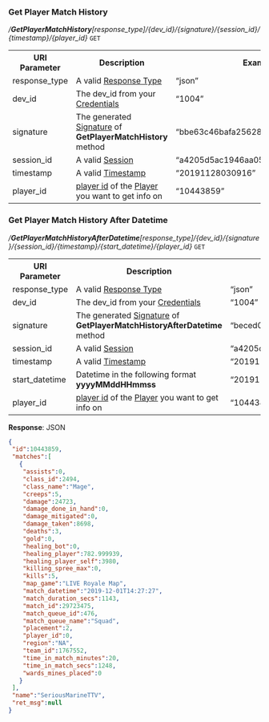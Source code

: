 
### Get Player Match History
<i>/**GetPlayerMatchHistory**[response_type]/{dev_id}/{signature}/{session_id}/{timestamp}/{player_id}</i> `GET`

<table>
	<tr>
		<th>URI Parameter</th>
		<th>Description</th>
		<th>Example</th>
	</tr>
	<tr>
		<td>response_type</td>
		<td>A valid <a href="./../api-parameter-details.md#response_type" title="Response Type">Response Type</a></td>
		<td>“json”</td>
	</tr>
	<tr>
		<td>dev_id</td>
		<td>The dev_id from your <a href="./../#credentials" title="Credentials">Credentials</a></td>
		<td>“1004”</td>
	</tr>
	<tr>
		<td>signature</td>
		<td>The generated <a href="./../api-parameter-details.md#signature" title="Signature">Signature</a> of <b>GetPlayerMatchHistory</b> method</td>
		<td>“bbe63c46bafa256284a066adf49913fb”</td>
	</tr>
	<tr>
		<td>session_id</td>
		<td>A valid <a href="./../#sessions">Session</a></td>
		<td>“a4205d5ac1946aa053c2949a841e8397”</td>
	</tr>
	<tr>
		<td>timestamp</td>
		<td>A valid <a href="./../api-parameter-details.md#timestamp" title="Timestamp">Timestamp</a></td>
		<td>“20191128030916”</td>
	</tr>
	<tr>
		<td>player_id</td>
		<td><a href="./../api-parameter-details.md#player-id" title="Player Id">player id</a> of the <a href="./../api-parameter-details.md#player" title="Player">Player</a> you want to get info on</td>
		<td>“10443859”</td>
	</tr>
</table>

### Get Player Match History After Datetime
<i>/**GetPlayerMatchHistoryAfterDatetime**[response_type]/{dev_id}/{signature}/{session_id}/{timestamp}/{start_datetime}/{player_id}</i> `GET`

<table>
	<tr>
		<th>URI Parameter</th>
		<th>Description</th>
		<th>Example</th>
	</tr>
	<tr>
		<td>response_type</td>
		<td>A valid <a href="./../api-parameter-details.md#response_type" title="Response Type">Response Type</a></td>
		<td>“json”</td>
	</tr>
	<tr>
		<td>dev_id</td>
		<td>The dev_id from your <a href="./../#credentials" title="Credentials">Credentials</a></td>
		<td>“1004”</td>
	</tr>
	<tr>
		<td>signature</td>
		<td>The generated <a href="./../api-parameter-details.md#signature" title="Signature">Signature</a> of <b>GetPlayerMatchHistoryAfterDatetime</b> method</td>
		<td>“beced04d97e4ae9163b6e405eea34fd7”</td>
	</tr>
	<tr>
		<td>session_id</td>
		<td>A valid <a href="./../#sessions">Session</a></td>
		<td>“a4205d5ac1946aa053c2949a841e8397”</td>
	</tr>
	<tr>
		<td>timestamp</td>
		<td>A valid <a href="./../api-parameter-details.md#timestamp" title="Timestamp">Timestamp</a></td>
		<td>“20191128030916”</td>
	</tr>
	<tr>
		<td>start_datetime</td>
		<td>Datetime in the following format <b>yyyyMMddHHmmss</b></td>
		<td>“20191128030916”</td>
	</tr>
	<tr>
		<td>player_id</td>
		<td><a href="./../api-parameter-details.md#player-id" title="Player Id">player id</a> of the <a href="./../api-parameter-details.md#player" title="Player">Player</a> you want to get info on</td>
		<td>“10443859”</td>
	</tr>
</table>

**Response**: JSON
``` json
{
 "id":10443859,
 "matches":[
   {
    "assists":0,
    "class_id":2494,
    "class_name":"Mage",
    "creeps":5,
    "damage":24723,
    "damage_done_in_hand":0,
    "damage_mitigated":0,
    "damage_taken":8698,
    "deaths":3,
    "gold":0,
    "healing_bot":0,
    "healing_player":782.999939,
    "healing_player_self":3980,
    "killing_spree_max":0,
    "kills":5,
    "map_game":"LIVE Royale Map",
    "match_datetime":"2019-12-01T14:27:27",
    "match_duration_secs":1143,
    "match_id":29723475,
    "match_queue_id":476,
    "match_queue_name":"Squad",
    "placement":2,
    "player_id":0,
    "region":"NA",
    "team_id":1767552,
    "time_in_match_minutes":20,
    "time_in_match_secs":1248,
    "wards_mines_placed":0
   }
 ],
 "name":"SeriousMarineTTV",
 "ret_msg":null
}
```
